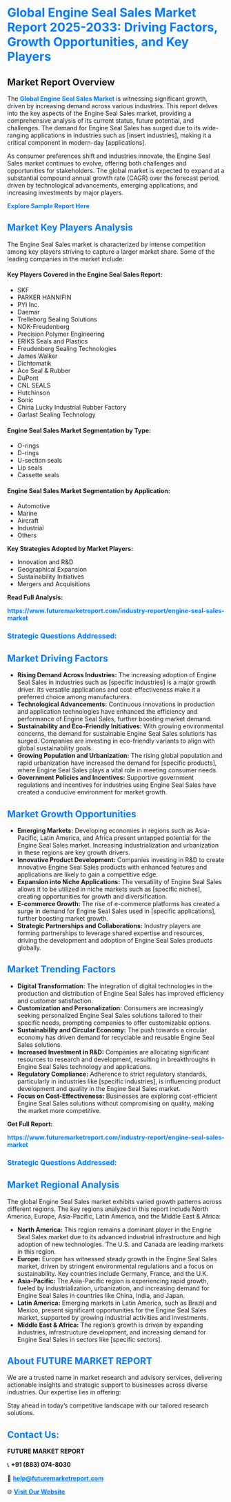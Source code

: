 <h1 style="color: #007BFF;">Global Engine Seal Sales Market Report 2025-2033: Driving Factors, Growth Opportunities, and Key Players</h1>

<section id="overview">
<h2>Market Report Overview</h2>
<p>The <a href="https://www.futuremarketreport.com/industry-report/engine-seal-sales-market" style="color: #007BFF; text-decoration: none;"><strong>Global Engine Seal Sales Market</strong></a> is witnessing significant growth, driven by increasing demand across various industries. This report delves into the key aspects of the Engine Seal Sales market, providing a comprehensive analysis of its current status, future potential, and challenges. The demand for Engine Seal Sales has surged due to its wide-ranging applications in industries such as [insert industries], making it a critical component in modern-day [applications].</p>
<p>As consumer preferences shift and industries innovate, the Engine Seal Sales market continues to evolve, offering both challenges and opportunities for stakeholders. The global market is expected to expand at a substantial compound annual growth rate (CAGR) over the forecast period, driven by technological advancements, emerging applications, and increasing investments by major players.</p>
</section>

<section id="overview">
<p><a href="https://www.futuremarketreport.com/request-sample/reportId=109014" style="color: #007BFF; text-decoration: none;"><strong>Explore Sample Report Here</strong></a></p>
</section>

<section id="key-players">
<h2 style="color: #007BFF;">Market Key Players Analysis</h2>
<p>The Engine Seal Sales market is characterized by intense competition among key players striving to capture a larger market share. Some of the leading companies in the market include:</p>
<h4>Key Players Covered in the Engine Seal Sales Report:</h4>
<ul><li>SKF</li><li>PARKER HANNIFIN</li><li>PYI Inc.</li><li>Daemar</li><li>Trelleborg Sealing Solutions</li><li>NOK-Freudenberg</li><li>Precision Polymer Engineering</li><li>ERIKS Seals and Plastics</li><li>Freudenberg Sealing Technologies</li><li>James Walker</li><li>Dichtomatik</li><li>Ace Seal &amp; Rubber</li><li>DuPont</li><li>CNL SEALS</li><li>Hutchinson</li><li>Sonic</li><li>China Lucky Industrial Rubber Factory</li><li>Garlast Sealing Technology</li></ul>
<h4>Engine Seal Sales Market Segmentation by Type:</h4>
<ul><li>O-rings</li><li>D-rings</li><li>U-section seals</li><li>Lip seals</li><li>Cassette seals</li></ul>

<h4>Engine Seal Sales Market Segmentation by Application:</h4>
<ul><li>Automotive</li><li>Marine</li><li>Aircraft</li><li>Industrial</li><li>Others</li></ul>
<p><strong>Key Strategies Adopted by Market Players:</strong></p>
<ul>
<li>Innovation and R&D</li>
<li>Geographical Expansion</li>
<li>Sustainability Initiatives</li>
<li>Mergers and Acquisitions</li>
</ul>
</section>

<section>
<p><strong>Read Full Analysis: </strong></p><a href="https://www.futuremarketreport.com/industry-report/engine-seal-sales-market" style="color: #007BFF; text-decoration: none;"><strong>https://www.futuremarketreport.com/industry-report/engine-seal-sales-market</strong></a>
<h3 style="color: #007BFF;">Strategic Questions Addressed:</h3>
</section>

<section id="driving-factors">
<h2 style="color: #007BFF;">Market Driving Factors</h2>
<ul>
<li><strong>Rising Demand Across Industries:</strong> The increasing adoption of Engine Seal Sales in industries such as [specific industries] is a major growth driver. Its versatile applications and cost-effectiveness make it a preferred choice among manufacturers.</li>
<li><strong>Technological Advancements:</strong> Continuous innovations in production and application technologies have enhanced the efficiency and performance of Engine Seal Sales, further boosting market demand.</li>
<li><strong>Sustainability and Eco-Friendly Initiatives:</strong> With growing environmental concerns, the demand for sustainable Engine Seal Sales solutions has surged. Companies are investing in eco-friendly variants to align with global sustainability goals.</li>
<li><strong>Growing Population and Urbanization:</strong> The rising global population and rapid urbanization have increased the demand for [specific products], where Engine Seal Sales plays a vital role in meeting consumer needs.</li>
<li><strong>Government Policies and Incentives:</strong> Supportive government regulations and incentives for industries using Engine Seal Sales have created a conducive environment for market growth.</li>
</ul>
</section>

<section id="growth-opportunities">
<h2 style="color: #007BFF;">Market Growth Opportunities</h2>
<ul>
<li><strong>Emerging Markets:</strong> Developing economies in regions such as Asia-Pacific, Latin America, and Africa present untapped potential for the Engine Seal Sales market. Increasing industrialization and urbanization in these regions are key growth drivers.</li>
<li><strong>Innovative Product Development:</strong> Companies investing in R&D to create innovative Engine Seal Sales products with enhanced features and applications are likely to gain a competitive edge.</li>
<li><strong>Expansion into Niche Applications:</strong> The versatility of Engine Seal Sales allows it to be utilized in niche markets such as [specific niches], creating opportunities for growth and diversification.</li>
<li><strong>E-commerce Growth:</strong> The rise of e-commerce platforms has created a surge in demand for Engine Seal Sales used in [specific applications], further boosting market growth.</li>
<li><strong>Strategic Partnerships and Collaborations:</strong> Industry players are forming partnerships to leverage shared expertise and resources, driving the development and adoption of Engine Seal Sales products globally.</li>
</ul>
</section>

<section id="trending-factors">
<h2 style="color: #007BFF;">Market Trending Factors</h2>
<ul>
<li><strong>Digital Transformation:</strong> The integration of digital technologies in the production and distribution of Engine Seal Sales has improved efficiency and customer satisfaction.</li>
<li><strong>Customization and Personalization:</strong> Consumers are increasingly seeking personalized Engine Seal Sales solutions tailored to their specific needs, prompting companies to offer customizable options.</li>
<li><strong>Sustainability and Circular Economy:</strong> The push towards a circular economy has driven demand for recyclable and reusable Engine Seal Sales solutions.</li>
<li><strong>Increased Investment in R&D:</strong> Companies are allocating significant resources to research and development, resulting in breakthroughs in Engine Seal Sales technology and applications.</li>
<li><strong>Regulatory Compliance:</strong> Adherence to strict regulatory standards, particularly in industries like [specific industries], is influencing product development and quality in the Engine Seal Sales market.</li>
<li><strong>Focus on Cost-Effectiveness:</strong> Businesses are exploring cost-efficient Engine Seal Sales solutions without compromising on quality, making the market more competitive.</li>
</ul>
</section>

<section>
<p><strong>Get Full Report: </strong></p><a href="https://www.futuremarketreport.com/industry-report/engine-seal-sales-market" style="color: #007BFF; text-decoration: none;"><strong>https://www.futuremarketreport.com/industry-report/engine-seal-sales-market</strong></a>
<h3 style="color: #007BFF;">Strategic Questions Addressed:</h3>
</section>


<section id="regional-analysis">
<h2 style="color: #007BFF;">Market Regional Analysis</h2>
<p>The global Engine Seal Sales market exhibits varied growth patterns across different regions. The key regions analyzed in this report include North America, Europe, Asia-Pacific, Latin America, and the Middle East & Africa:</p>
<ul>
<li><strong>North America:</strong> This region remains a dominant player in the Engine Seal Sales market due to its advanced industrial infrastructure and high adoption of new technologies. The U.S. and Canada are leading markets in this region.</li>
<li><strong>Europe:</strong> Europe has witnessed steady growth in the Engine Seal Sales market, driven by stringent environmental regulations and a focus on sustainability. Key countries include Germany, France, and the U.K.</li>
<li><strong>Asia-Pacific:</strong> The Asia-Pacific region is experiencing rapid growth, fueled by industrialization, urbanization, and increasing demand for Engine Seal Sales in countries like China, India, and Japan.</li>
<li><strong>Latin America:</strong> Emerging markets in Latin America, such as Brazil and Mexico, present significant opportunities for the Engine Seal Sales market, supported by growing industrial activities and investments.</li>
<li><strong>Middle East & Africa:</strong> The region’s growth is driven by expanding industries, infrastructure development, and increasing demand for Engine Seal Sales in sectors like [specific sectors].</li>
</ul>
</section>

<footer>
<h2 style="color: #007BFF;">About FUTURE MARKET REPORT</h2>
<p>We are a trusted name in market research and advisory services, delivering actionable insights and strategic support to businesses across diverse industries. Our expertise lies in offering:</p>

<p>Stay ahead in today’s competitive landscape with our tailored research solutions.</p>

<h2 style="color: #007BFF;">Contact Us:</h2>
<p><strong>FUTURE MARKET REPORT</strong></p>
<p>📞 <strong>+91 (883) 074-8030</strong></p>
<p>📧 <strong><a href="mailto:help@futuremarketreport.com" style="color: #007BFF;">help@futuremarketreport.com</a></strong></p>
<p>🌐 <strong><a href="https://www.futuremarketreport.com/" style="color: #007BFF;">Visit Our Website</a></strong></p>
</footer>